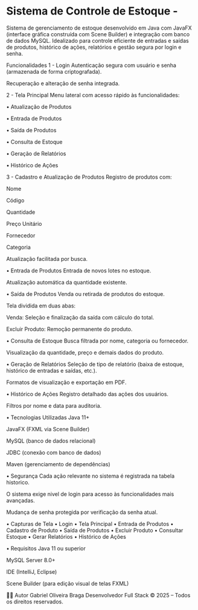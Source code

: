 # Sistema de Controle de Estoque -

Sistema de gerenciamento de estoque desenvolvido em Java com JavaFX (interface gráfica construída com Scene Builder) e integração com banco de dados MySQL. Idealizado para controle eficiente de entradas e saídas de produtos, histórico de ações, relatórios e gestão segura por login e senha.

Funcionalidades
1 - Login
Autenticação segura com usuário e senha (armazenada de forma criptografada).

Recuperação e alteração de senha integrada.

2 - Tela Principal
Menu lateral com acesso rápido às funcionalidades:

• Atualização de Produtos

• Entrada de Produtos

• Saída de Produtos

• Consulta de Estoque

• Geração de Relatórios

• Histórico de Ações

3 - Cadastro e Atualização de Produtos
Registro de produtos com:

Nome

Código

Quantidade

Preço Unitário

Fornecedor

Categoria

Atualização facilitada por busca.

• Entrada de Produtos
Entrada de novos lotes no estoque.

Atualização automática da quantidade existente.

• Saída de Produtos
Venda ou retirada de produtos do estoque.

Tela dividida em duas abas:

Venda: Seleção e finalização da saída com cálculo do total.

Excluir Produto: Remoção permanente do produto.

• Consulta de Estoque
Busca filtrada por nome, categoria ou fornecedor.

Visualização da quantidade, preço e demais dados do produto.

• Geração de Relatórios
Seleção de tipo de relatório (baixa de estoque, histórico de entradas e saídas, etc.).

Formatos de visualização e exportação em PDF.

• Histórico de Ações
Registro detalhado das ações dos usuários.

Filtros por nome e data para auditoria.

• Tecnologias Utilizadas
Java 11+

JavaFX (FXML via Scene Builder)

MySQL (banco de dados relacional)

JDBC (conexão com banco de dados)

Maven (gerenciamento de dependências)

• Segurança
Cada ação relevante no sistema é registrada na tabela historico.

O sistema exige nivel de login para acesso às funcionalidades mais avançadas.

Mudança de senha protegida por verificação da senha atual.

• Capturas de Tela
• Login
• Tela Principal
• Entrada de Produtos
• Cadastro de Produto
• Saída de Produtos
• Excluir Produto
• Consultar Estoque
• Gerar Relatórios
• Histórico de Ações


• Requisitos
Java 11 ou superior

MySQL Server 8.0+

IDE (IntelliJ, Eclipse)

Scene Builder (para edição visual de telas FXML)

👨‍💻 Autor
Gabriel Oliveira Braga
Desenvolvedor Full Stack
© 2025 – Todos os direitos reservados.
